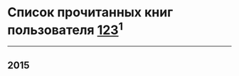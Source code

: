 # Список прочитанных книг пользователя [123](https://www.facebook.com/profile.php?id=1175818364)<sup>1</sup>
---

## 2015




